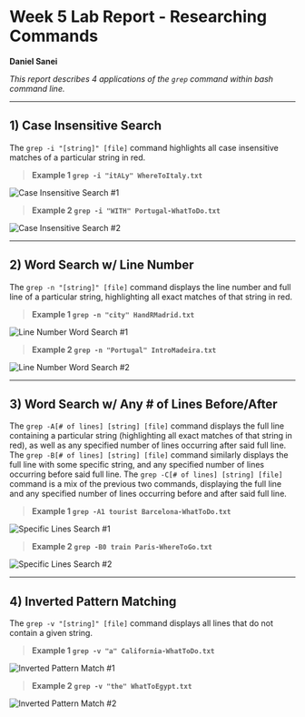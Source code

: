 # Week 5 Lab Report - Researching Commands
**Daniel Sanei**

*This report describes 4 applications of the `grep` command within bash command line.*

---
## 1) Case Insensitive Search
The `grep -i "[string]" [file]` command highlights all case insensitive matches of a particular string in red.

> **Example 1 `grep -i "itALy" WhereToItaly.txt`**

![Case Insensitive Search #1](https://user-images.githubusercontent.com/122568617/218639445-0351f08e-0cf2-4c16-a591-53d2a538f9da.JPG)

> **Example 2 `grep -i "WITH" Portugal-WhatToDo.txt`**

![Case Insensitive Search #2](https://user-images.githubusercontent.com/122568617/218639435-195066f7-d692-45cd-adcf-8e94e2b27f55.JPG)


---

## 2) Word Search w/ Line Number
The `grep -n "[string]" [file]` command displays the line number and full line of a particular string, highlighting all exact matches of that string in red.


> **Example 1 `grep -n "city" HandRMadrid.txt`**

![Line Number Word Search #1](https://user-images.githubusercontent.com/122568617/218641249-39763799-fc04-4081-a33b-f6fdc06324cf.JPG)


> **Example 2 `grep -n "Portugal" IntroMadeira.txt`**

![Line Number Word Search #2](https://user-images.githubusercontent.com/122568617/218641264-df157554-7753-4c43-9988-afed914f5012.JPG)

---

## 3) Word Search w/ Any # of Lines Before/After
The `grep -A[# of lines] [string] [file]` command displays the full line containing a particular string (highlighting all exact matches of that string in red), as well as any specified number of lines occurring after said full line.
The `grep -B[# of lines] [string] [file]` command similarly displays the full line with some specific string, and any specified number of lines occurring before said full line.
The `grep -C[# of lines] [string] [file]` command is a mix of the previous two commands, displaying the full line and any specified number of lines occurring before and after said full line.

> **Example 1 `grep -A1 tourist Barcelona-WhatToDo.txt`**

![Specific Lines Search #1](https://user-images.githubusercontent.com/122568617/218641462-c4b3995c-39a0-4abc-8992-9b2a38967cb6.JPG)


> **Example 2 `grep -B0 train Paris-WhereToGo.txt`**
> 
![Specific Lines Search #2](https://user-images.githubusercontent.com/122568617/218641477-a57fab70-b3cb-4797-b43a-e056260a8640.JPG)

---

## 4) Inverted Pattern Matching
The `grep -v "[string]" [file]` command displays all lines that do not contain a given string.


> **Example 1 `grep -v "a" California-WhatToDo.txt`**

![Inverted Pattern Match #1](https://user-images.githubusercontent.com/122568617/218642226-c61ac1b7-083c-4dc3-bb38-df2ec69249ed.JPG)

> **Example 2 `grep -v "the" WhatToEgypt.txt`**

![Inverted Pattern Match #2](https://user-images.githubusercontent.com/122568617/218642250-ebc51b3c-18c3-41a0-b70d-779fa1bdb80f.JPG)
